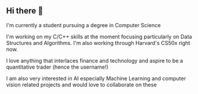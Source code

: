 ## Hi there 👋

I'm currently a student pursuing a degree in Computer Science

I'm working on my C/C++ skills at the moment focusing particularly on Data Structures and Algorithms. I'm also working through Harvard's CS50x right now.

I love anything that interlaces finance and technology and aspire to be a quantitative trader (hence the username!)

I am also very interested in AI especially Machine Learning and computer vision related projects and would love to collaborate on these
<!--

**wannabeaquant/wannabeaquant** is a ✨ _special_ ✨ repository because its `README.md` (this file) appears on your GitHub profile.

Here are some ideas to get you started:

- 🔭 I’m currently working on ...
- 🌱 I’m currently learning ...
- 👯 I’m looking to collaborate on ...
- 🤔 I’m looking for help with ...
- 💬 Ask me about ...
- 📫 How to reach me: ...
- 😄 Pronouns: ...
- ⚡ Fun fact: ...
-->
